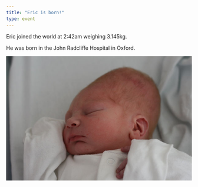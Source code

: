 ```yaml
---
title: "Eric is born!"
type: event
---
```


Eric joined the world at 2:42am weighing 3.145kg.

He was born in the John Radcliffe Hospital in Oxford.

![Eric newly born](img/photos/2013-09-28-eric.jpg)